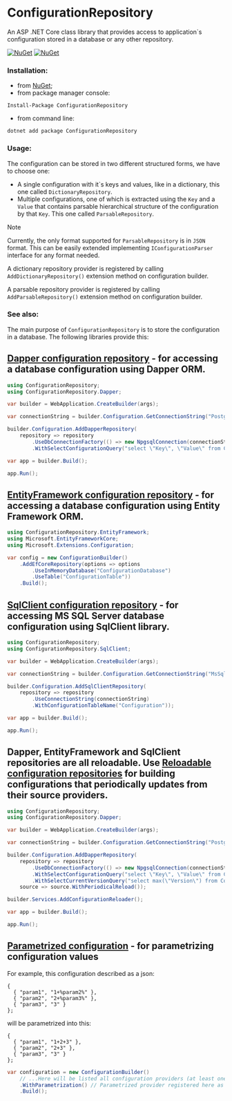# ConfigurationRepository
An ASP .NET Core class library that provides access to application\`s configuration stored in a database or any other repository.

[![NuGet](https://img.shields.io/nuget/dt/ConfigurationRepository.svg)](https://www.nuget.org/packages/ConfigurationRepository)
[![NuGet](https://img.shields.io/nuget/vpre/ConfigurationRepository.svg)](https://www.nuget.org/packages/ConfigurationRepository)

### Installation:

+ from [NuGet](https://www.nuget.org/packages/ConfigurationRepository);
+ from package manager console:
```
Install-Package ConfigurationRepository
```    
+ from command line:
```
dotnet add package ConfigurationRepository
```

### Usage:

The configuration can be stored in two different structured forms, we have to choose one:
+ A single configuration with it\`s keys and values, like in a dictionary, this one called `DictionaryRepository`.
+ Multiple configurations, one of which is extracted using the `Key` and a `Value` that contains parsable hierarchical structure of the configuration by that `Key`. This one called `ParsableRepository`.
> [!NOTE]
> Currently, the only format supported for `ParsableRepository` is in `JSON` format. This can be easily extended implementing `IConfigurationParser` interface for any format needed.

A dictionary repository provider is registered by calling `AddDictionaryRepository()` extension method on configuration builder.

A parsable repository provider is registered by calling `AddParsableRepository()` extension method on configuration builder.

### See also:

The main purpose of `ConfigurationRepository` is to store the configuration in a database. The following libraries provide this:

## [Dapper configuration repository](/src/ConfigurationRepository.Dapper) - for accessing a database configuration using Dapper ORM.

```csharp
using ConfigurationRepository;
using ConfigurationRepository.Dapper;

var builder = WebApplication.CreateBuilder(args);

var connectionString = builder.Configuration.GetConnectionString("Postgres");

builder.Configuration.AddDapperRepository(
    repository => repository
        .UseDbConnectionFactory(() => new NpgsqlConnection(connectionString))
        .WithSelectConfigurationQuery("select \"Key\", \"Value\" from Configuration"));

var app = builder.Build();

app.Run();
```

## [EntityFramework configuration repository](/src/ConfigurationRepository.EntityFramework) - for accessing a database configuration using Entity Framework ORM.

```csharp
using ConfigurationRepository.EntityFramework;
using Microsoft.EntityFrameworkCore;
using Microsoft.Extensions.Configuration;

var config = new ConfigurationBuilder()
    .AddEfCoreRepository(options => options
        .UseInMemoryDatabase("ConfigurationDatabase")
        .UseTable("ConfigurationTable"))
    .Build();
```

## [SqlClient configuration repository](/src/ConfigurationRepository.SqlClient) - for accessing MS SQL Server database configuration using SqlClient library.

```csharp
using ConfigurationRepository;
using ConfigurationRepository.SqlClient;

var builder = WebApplication.CreateBuilder(args);

var connectionString = builder.Configuration.GetConnectionString("MsSql");

builder.Configuration.AddSqlClientRepository(
    repository => repository
        .UseConnectionString(connectionString)
        .WithConfigurationTableName("Configuration"));

var app = builder.Build();

app.Run();
```

## Dapper, EntityFramework and SqlClient repositories are all reloadable. Use [Reloadable configuration repositories](/src/ReloadableConfiguration) for building configurations that periodically updates from their source providers.
```csharp
using ConfigurationRepository;
using ConfigurationRepository.Dapper;

var builder = WebApplication.CreateBuilder(args);

var connectionString = builder.Configuration.GetConnectionString("Postgres");

builder.Configuration.AddDapperRepository(
    repository => repository
        .UseDbConnectionFactory(() => new NpgsqlConnection(connectionString))
        .WithSelectConfigurationQuery("select \"Key\", \"Value\" from Configuration")
        .WithSelectCurrentVersionQuery("select max(\"Version\") from Configuration"),
    source => source.WithPeriodicalReload());

builder.Services.AddConfigurationReloader();

var app = builder.Build();

app.Run();
```

## [Parametrized configuration](/src/ParametrizedConfiguration) - for parametrizing configuration values
For example, this configuration described as a json:
```
{
  { "param1", "1+%param2%" },
  { "param2", "2+%param3%" },
  { "param3", "3" }
};
```
will be parametrized into this:
```
{
  { "param1", "1+2+3" },
  { "param2", "2+3" },
  { "param3", "3" }
};
```
```csharp
var configuration = new ConfigurationBuilder()
    // ...Here will be listed all configuration providers (at least one)...
    .WithParametrization() // Parametrized provider registered here as last one
    .Build();
```
